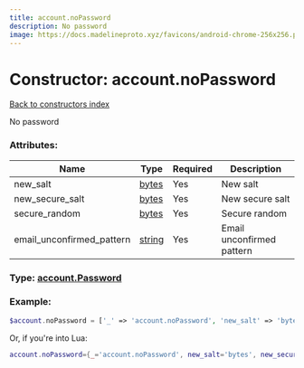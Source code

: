 ```yaml
---
title: account.noPassword
description: No password
image: https://docs.madelineproto.xyz/favicons/android-chrome-256x256.png
---
```

# Constructor: account.noPassword  
[Back to constructors index](index.md)



No password

### Attributes:

| Name     |    Type       | Required | Description |
|----------|---------------|----------|-------------|
|new\_salt|[bytes](../types/bytes.md) | Yes|New salt|
|new\_secure\_salt|[bytes](../types/bytes.md) | Yes|New secure salt|
|secure\_random|[bytes](../types/bytes.md) | Yes|Secure random|
|email\_unconfirmed\_pattern|[string](../types/string.md) | Yes|Email unconfirmed pattern|



### Type: [account.Password](../types/account.Password.md)


### Example:

```php
$account.noPassword = ['_' => 'account.noPassword', 'new_salt' => 'bytes', 'new_secure_salt' => 'bytes', 'secure_random' => 'bytes', 'email_unconfirmed_pattern' => 'string'];
```  


Or, if you're into Lua:

```lua
account.noPassword={_='account.noPassword', new_salt='bytes', new_secure_salt='bytes', secure_random='bytes', email_unconfirmed_pattern='string'}

```


